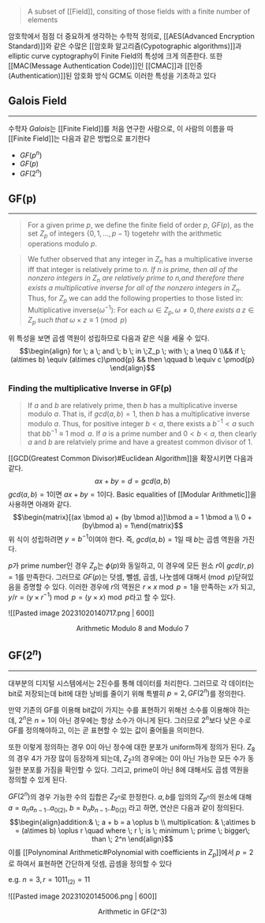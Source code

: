 > A subset of [[Field]], consiting of those fields with a finite number of elements

암호학에서 점점 더 중요하게 생각하는 수학적 정의로, [[AES(Advanced Encryption Standard)]]와 같은 수많은 [[암호화 알고리즘(Cypotographic algorithms)]]과 elliptic curve cyptography이 Finite Field의 특성에 크게 의존한다. 또한 [[MAC(Message Authentication Code)]]인 [[CMAC]]과 [[인증(Authentication)]]된 암호화 방식 GCM도 이러한 특성을 기초하고 있다

## Galois Field
---
수학자 *Galois*는 [[Finite Field]]를 처음 연구한 사람으로, 이 사람의 이름을 따 [[Finite Field]]는 다음과 같은 방법으로 표기한다
+ $GF(p^n)$
+ $GF(p)$
+ $GF(2^n)$
## GF(p)
---
> For a given prime $p$, we define the finite field of order $p$, $GF(p)$, as the set $Z_p$ of integers $\{0, 1, ..., p-1\}$ togetehr with the arithmetic operations modulo $p$. 

> We futher observed that any integer in $Z_n$ has a multiplicative inverse iff that integer is relatively prime to $n$. *If $n$ is prime, then all of the nonzero integers in $Z_n$ are relatively prime to $n$,and therefore there exists a multiplicative inverse for all of the nonzero integers in $Z_n$.* Thus, for $Z_p$ we can add the following properties to those listed in:
> 	Multiplicative inverse($\omega^{-1}$): For each $\omega \in Z_p, \omega \neq 0, there \; exists \; a \; z \in Z_p \; such \; that \; \omega \times z \equiv 1 \pmod {p}$

위 특성을 보면 곱셈 역원이 성립하므로 다음과 같은 식을 세울 수 있다. 
$$\begin{align} for \; a \; and \; b \; in \;Z_p \; with \; a \neq 0 \\&& if \; (a\times b) \equiv (a\times c)\pmod{p} && then \qquad b \equiv c \pmod{p} \end{align}$$
### Finding the multiplicative Inverse in GF(p)
> If $a$ and $b$ are relatively prime, then $b$ has a multiplicative inverse modulo $a$. That is, if $gcd(a, b) = 1$, then $b$ has a multiplicative inverse modulo $a$. Thus, for positive integer $b < a$, there exists a $b^{-1} < a$ such that $bb^{-1} \equiv 1 \bmod a$. If $a$ is a prime number and $0 <b <a$, then clearly $a$ and $b$ are relatviely prime and have a greatest common divisor of $1$. 

[[GCD(Greatest Common Divisor)#Euclidean Algorithm]]을 확장시키면 다음과 같다. 
$$ax + by = d = gcd(a, b)$$
$gcd(a, b) = 1$이면 $ax+by = 1$이다. Basic equalities of [[Modular Arithmetic]]을 사용하면 아래와 같다.
$$\begin{matrix}[(ax \bmod a) + (by \bmod a)]\bmod a = 1 \bmod a \\ 0 + (by\bmod a) = 1\end{matrix}$$
위 식이 성립하려면 $y=b^{-1}$이여야 한다. 즉, $gcd(a, b)=1$일 때 $b$는 곱셈 역원을 가진다.

$p$가 prime number인 경우 $Z_p$는 $\phi(p)$와 동일하고, 이 경우에 모든 원소 $r$이 $gcd(r, p)=1$를 만족한다. 그러므로 $GF(p)$는 덧셈, 뺄셈, 곱셈, 나눗셈에 대해서$\pmod p$닫혀있음을 증명할 수 있다. 이러한 경우에 $r$의 역원은 $r \times x \bmod p = 1$을 만족하는 $x$가 되고, $y/r = (y\times r^{-1})\bmod p = (y\times x) \bmod p$라고 할 수 있다. 

![[Pasted image 20231020140717.png | 600]]
<div align="center">Arithmetic Modulo 8 and Modulo 7</div>

## GF($2^n$)
---
대부분의 디지털 시스템에서는 2진수를 통해 데이터를 처리한다. 그러므로 각 데이터는 bit로 저장되는데 bit에 대한 낭비를 줄이기 위해 특별히 $p=2, GF(2^n)$를 정의한다. 

만약 기존의 GF를 이용해 bit값이 가지는 수를 표현하기 위해선 소수를 이용해야 하는데, $2^n$은 $n=1$이 아닌 경우에는 항상 소수가 아니게 된다. 그러므로 $2^n$보다 낮은 수로 GF를 정의해야하고, 이는 곧 표현할 수 있는 값이 줄어듦을 의미한다. 

또한 이렇게 정의하는 경우 0이 아닌 정수에 대한 분포가 uniform하게 정의가 된다. $Z_8$의 경우 4가 가장 많이 등장하게 되는데, $Z_{2^3}$의 경우에는 0이 아닌 가능한 모든 수가 동일한 분포를 가짐을 확인할 수 있다. 그리고, prime이 아닌 8에 대해서도 곱셈 역원을 정의할 수 있게 된다. 

$GF(2^n)$의 경우 가능한 수의 집합은 $Z_{2^n}$로 한정한다. $a, b$를 임의의 $Z_{p^n}$의 원소에 대해 $a={a_na_{n-1}..a_0}_{(2)},$ $b={b_nb_{n-1}..b_0}_{(2)}$ 라고 하면, 연산은 다음과 같이 정의된다.$$\begin{align}addition:& \; a + b = a \oplus b \\ multiplication: & \;a\times b = (a\times b) \oplus r \quad where \; r \; is \; minimum \; prime \; bigger\; than \; 2^n \end{align}$$이를 [[Polynominal Arithmetic#Polynomial with coefficients in $Z_p$]]에서 $p=2$로 하여서 표현하면 간단하게 덧셈, 곱셈을 정의할 수 있다

e.g. $n=3, r=1011_{(2)} = 11$

![[Pasted image 20231020145006.png | 600]]
<div align="center">Arithmetic in GF(2^3)</div>
